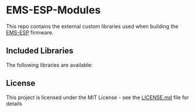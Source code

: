 # EMS-ESP-Modules

This repo contains the external custom libraries used when building the [EMS-ESP](https://github.com/emsesp/EMS-ESP32) firmware.

## Included Libraries

The following libraries are available:

## License

This project is licensed under the MIT License - see the [LICENSE.md](LICENSE.md) file for details


